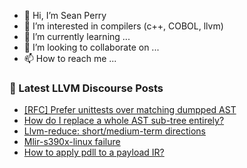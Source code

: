 - 👋 Hi, I’m Sean Perry
- 👀 I’m interested in compilers (c++, COBOL, llvm)
- 🌱 I’m currently learning ...
- 💞️ I’m looking to collaborate on ...
- 📫 How to reach me ...

<!---
s66perry/s66perry is a ✨ special ✨ repository because its `README.md` (this file) appears on your GitHub profile.
You can click the Preview link to take a look at your changes.
--->
### 📕 Latest LLVM Discourse Posts

<!-- DISCOURSE-LLVM:START -->
- [[RFC] Prefer unittests over matching dumpped AST](https://discourse.llvm.org/t/rfc-prefer-unittests-over-matching-dumpped-ast/76729#post_20)
- [How do I replace a whole AST sub-tree entirely?](https://discourse.llvm.org/t/how-do-i-replace-a-whole-ast-sub-tree-entirely/76916#post_1)
- [Llvm-reduce: short/medium-term directions](https://discourse.llvm.org/t/llvm-reduce-short-medium-term-directions/64591?page=2#post_41)
- [Mlir-s390x-linux failure](https://discourse.llvm.org/t/mlir-s390x-linux-failure/76695?page=2#post_25)
- [How to apply pdll to a payload IR?](https://discourse.llvm.org/t/how-to-apply-pdll-to-a-payload-ir/76855#post_4)
<!-- DISCOURSE-LLVM:END -->
